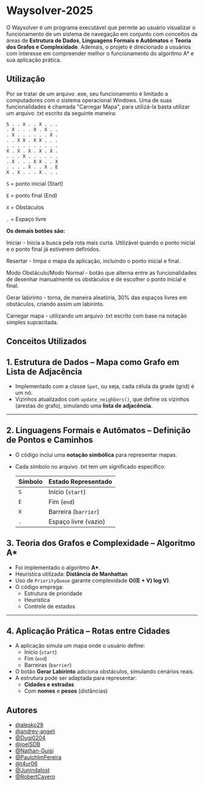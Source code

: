 
# Waysolver-2025

O Waysolver é um programa executável que permite ao usuário visualizar o funcionamento de um sistema de navegação em conjunto com conceitos da áreas de **Estrutura de Dados**, **Linguagens Formais e Autômatos** e **Teoria dos Grafos e Complexidade**. Ademais, o projeto é direcionado a usuários com interesse em compreender melhor o funcionamento do algoritmo A* e sua aplicação prática.


## Utilização

Por se tratar de um arquivo .exe, seu funcionamento é limitado a computadores com o sistema operacional Windows. Uma de suas funcionalidades é chamada "Carregar Mapa", para utilizá-la basta utilizar um arquivo .txt escrito da seguinte maneira:

```
S . . X . . X . . .
. X . . . X . X . .
. X . . . . . . X .
. . X X . X X . . .
. . . . . . . . . .
X . X . X . X . X .
. . . X . . . . . .
. X . . . X X . . X
. . . . X . . X . E
X . X . . . X . . .
```
```S``` = ponto inicial (Start)

```E``` = ponto final (End)

```X``` = Obstáculos

```.``` = Espaço livre

**Os demais botões são:**

Iniciar - Inicia a busca pela rota mais curta. Utilizável quando o ponto inicial e o ponto final já estiverem definidos.

Resertar - limpa o mapa da aplicação, incluindo o ponto inicial e final.

Modo Obstáculo/Modo Normal - botão que alterna entre as funcionalidades de desenhar manualmente os obstáculos e de escolher o ponto inicial e final.

Gerar labirinto - torna, de maneira aleatória, 30% das espaços livres em obstáculos, criando assim um labirinto.

Carregar mapa - utilizando um arquivo .txt escrito com base na notação simples supracitada.


## Conceitos Utilizados

## 1. Estrutura de Dados – Mapa como Grafo em Lista de Adjacência

- Implementado com a classe `Spot`, ou seja, cada célula da grade (grid) é um nó.
- Vizinhos atualizados com `update_neighbors()`, que define os vizinhos (arestas do grafo), simulando uma **lista de adjacência**.

---

## 2. Linguagens Formais e Autômatos – Definição de Pontos e Caminhos

- O código inclui uma **notação simbólica** para representar mapas.
- Cada símbolo no arquivo .txt tem um significado específico:
  
  | Símbolo | Estado Representado     |
  |---------|--------------------------|
  | `S`     | Início (`start`)         |
  | `E`     | Fim (`end`)              |
  | `X`     | Barreira (`barrier`)     |
  | `.`     | Espaço livre (vazio)     |

## 3. Teoria dos Grafos e Complexidade – Algoritmo A*

- Foi implementado o algoritmo **A\***.
- Heurística utilizada: **Distância de Manhattan**
- Uso de `PriorityQueue` garante complexidade **O((E + V) log V)**.
- O código emprega:
  - Estrutura de prioridade
  - Heurística
  - Controle de estados

---

## 4. Aplicação Prática – Rotas entre Cidades

- A aplicação simula um mapa onde o usuário define:
  - Início (`start`)
  - Fim (`end`)
  - Barreiras (`barrier`)
- O botão **Gerar Labirinto** adiciona obstáculos, simulando cenários reais.
- A estrutura pode ser adaptada para representar:
  - **Cidades e estradas**
  - Com **nomes** e **pesos** (distâncias)

  
## Autores

- [@alesko29](https://github.com/alesko29)
- [@andrey-angeli](https://github.com/andrey-angeli)
- [@Dugi0204](https://github.com/Dugi0204)
- [@joelSDB](https://github.com/joelSDB)
- [@Nathan-Guisi](https://github.com/Nathan-Guisi)
- [@PaulohlmPereira](https://github.com/PaulohlmPereira)
- [@t4ur06](https://github.com/t4ur06)
- [@Junindalost](https://github.com/Junindalost)
- [@RobertCavero](https://github.com/RobertCavero)



